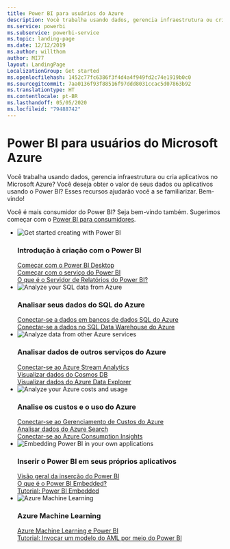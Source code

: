 ```yaml
---
title: Power BI para usuários do Azure
description: Você trabalha usando dados, gerencia infraestrutura ou cria aplicativos no Microsoft Azure?
ms.service: powerbi
ms.subservice: powerbi-service
ms.topic: landing-page
ms.date: 12/12/2019
ms.author: willthom
author: MI77
layout: LandingPage
LocalizationGroup: Get started
ms.openlocfilehash: 1452c77fc6386f3f4d4a4f949fd2c74e1919b0c0
ms.sourcegitcommit: 7aa0136f93f88516f97ddd8031ccac5d07863b92
ms.translationtype: HT
ms.contentlocale: pt-BR
ms.lasthandoff: 05/05/2020
ms.locfileid: "79488742"
---
```

# <a name="power-bi-for-microsoft-azure-users"></a>Power BI para usuários do Microsoft Azure 

Você trabalha usando dados, gerencia infraestrutura ou cria aplicativos no Microsoft Azure? Você deseja obter o valor de seus dados ou aplicativos usando o Power BI? Esses recursos ajudarão você a se familiarizar. Bem-vindo!

Você é mais consumidor do Power BI? Seja bem-vindo também. Sugerimos começar com o [Power BI para consumidores](consumer/index.yml).

<ul class="panelContent cardsF"> 
            <li> 
                  <div class="cardSize"> 
                        <div class="cardPadding"> 
                              <div class="card"> 
                                    <div class="cardImageOuter">
                                          <div class="cardImage">
                                                <img alt="Get started creating with Power BI" src="media/power-bi-creator-landing/power-bi-designer-get-started.svg" data-linktype="relative-path">
                                          </div>
                                    </div>
                                    <div class="cardText"> 
                                          <h3>Introdução à criação com o Power BI</h3> 
                                          <p></p>
                                               <a href="desktop-what-is-desktop.md">Começar com o Power BI Desktop</a><br/> 
                                               <a href="fundamentals/power-bi-overview.md">Começar com o serviço do Power BI</a><br/> 
                                               <a href="report-server/get-started.md">O que é o Servidor de Relatórios do Power BI?</a>
                                    </div> 
                              </div> 
                        </div> 
                  </div> 
            </li>
            <li> 
                  <div class="cardSize"> 
                        <div class="cardPadding"> 
                              <div class="card"> 
                                    <div class="cardImageOuter">
                                          <div class="cardImage">
                                                <img alt="Analyze your SQL data from Azure" src="media/power-bi-creator-landing/power-bi-designer-transform-shape-data.svg" data-linktype="relative-path">
                                          </div>
                                    </div>
                                    <div class="cardText"> 
                                          <h3>Analisar seus dados do SQL do Azure</h3> 
                                          <p></p>
                                                <a href="service-azure-sql-database-with-direct-connect.md">Conectar-se a dados em bancos de dados SQL do Azure</a><br/> 
                                                <a href="service-azure-sql-data-warehouse-with-direct-connect.md">Conectar-se a dados no SQL Data Warehouse do Azure</a> 
                                    </div> 
                              </div> 
                        </div> 
                  </div> 
            </li>
            <li> 
                  <div class="cardSize"> 
                        <div class="cardPadding"> 
                              <div class="card"> 
                                    <div class="cardImageOuter">
                                          <div class="cardImage">
                                                <img alt="Analyze data from other Azure services" src="media/power-bi-creator-landing/power-bi-designer-connect-data.svg" data-linktype="relative-path">
                                          </div>
                                    </div>
                                    <div class="cardText"> 
                                          <h3>Analisar dados de outros serviços do Azure</h3> 
                                          <p></p>
                                                <a href="https://docs.microsoft.com/azure/stream-analytics/stream-analytics-power-bi-dashboard">Conectar-se ao Azure Stream Analytics</a><br/> 
                                                <a href="https://docs.microsoft.com/azure/cosmos-db/powerbi-visualize">Visualizar dados do Cosmos DB</a><br/> 
                                                <a href="https://docs.microsoft.com/azure/data-explorer/visualize-power-bi">Visualizar dados do Azure Data Explorer</a>
                                    </div> 
                              </div> 
                        </div> 
                  </div> 
            </li>
            <li> 
                  <div class="cardSize"> 
                        <div class="cardPadding"> 
                              <div class="card"> 
                                    <div class="cardImageOuter">
                                          <div class="cardImage">
                                                <img alt="Analyze your Azure costs and usage" src="media/power-bi-creator-landing/power-bi-designer-licensing.svg" data-linktype="relative-path">
                                          </div>
                                    </div>
                                    <div class="cardText"> 
                                          <h3>Analise os custos e o uso do Azure</h3> 
                                          <p></p>
                                                <a href="desktop-connect-azure-cost-management.md">Conectar-se ao Gerenciamento de Custos do Azure</a><br/> 
                                                <a href="service-connect-to-azure-search.md">Analisar dados do Azure Search</a><br/> 
                                                <a href="desktop-connect-azure-consumption-insights.md">Conectar-se ao Azure Consumption Insights</a>
                                    </div> 
                              </div> 
                        </div> 
                  </div> 
            </li>
            <li> 
                  <div class="cardSize"> 
                        <div class="cardPadding"> 
                              <div class="card"> 
                                    <div class="cardImageOuter">
                                          <div class="cardImage">
                                                <img alt="Embedding Power BI in your own applications" src="media/power-bi-creator-landing/power-bi-designer-modeling-data-relationships.svg" data-linktype="relative-path">
                                          </div>
                                    </div>
                                    <div class="cardText"> 
                                          <h3>Inserir o Power BI em seus próprios aplicativos</h3> 
                                          <p></p>
                                                <a href="developer/embedded/embedding.md">Visão geral da inserção do Power BI</a><br/>
                                                <a href="developer/embedded/azure-pbie-what-is-power-bi-embedded.md">O que é o Power BI Embedded?</a><br/> 
                                                <a href="developer/embedded/embed-sample-for-customers.md">Tutorial: Power BI Embedded </a> 
                                    </div> 
                              </div> 
                        </div> 
                  </div> 
            </li>
            <li> 
                  <div class="cardSize"> 
                        <div class="cardPadding"> 
                              <div class="card"> 
                                    <div class="cardImageOuter">
                                          <div class="cardImage">
                                                <img alt="Azure Machine Learning" src="media/power-bi-creator-landing/power-bi-designer-create-reports-visuals-dashboards.svg" data-linktype="relative-path">
                                          </div>
                                    </div>
                                    <div class="cardText"> 
                                          <h3>Azure Machine Learning</h3> 
                                          <p></p>
                                                <a href="service-machine-learning-integration.md">Azure Machine Learning e Power BI</a><br/> 
                                                <a href="service-tutorial-invoke-machine-learning-model.md">Tutorial: Invocar um modelo do AML por meio do Power BI</a><br/> 
                                    </div> 
                              </div> 
                        </div> 
                  </div> 
            </li>
</ul>




